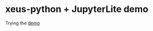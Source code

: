 # xeus-python + JupyterLite demo

Trying the [demo](https://github.com/jupyterlite/xeus-python-demo)